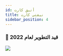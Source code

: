```yaml
---
id: أنيق كارت
title: نيفتي كارت
sidebar_position: 4
---
```


### 🚧 قيد التطوير لعام 2022

![](/img/niftykart_v01.png)
